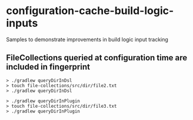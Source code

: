 # configuration-cache-build-logic-inputs

Samples to demonstrate improvements in build logic input tracking

## FileCollections queried at configuration time are included in fingerprint

```shell
> ./gradlew queryDirInDsl
> touch file-collections/src/dir/file2.txt
> ./gradlew queryDirInDsl
```

```shell
> ./gradlew queryDirInPlugin
> touch file-collections/src/dir/file3.txt
> ./gradlew queryDirInPlugin
```

